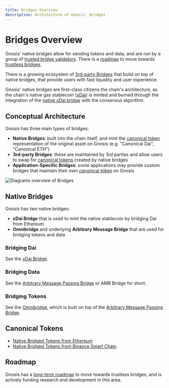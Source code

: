 ```yaml
---
title: Bridges Overview
description: Architecture of Gnosis' Bridges
---
```


# Bridges Overview

Gnosis' native bridges allow for sending tokens and data, and are run by a group of [trusted bridge validators](./tokenbridge/amb-bridge.md#bridge-validators). There is a [roadmap](./roadmap.md) to move towards [trustless bridges](./roadmap.md#trustless-bridges).

There is a growing ecosystem of [3rd-party Bridges](../user-guide/bridges.md) that build on top of native bridges, that provide users with fast liquidity and user experience.

Gnosis' native bridges are first-class citizens the chain's architecture, as the chain's native gas stablecoin ([xDai](../about/xdai-token.md)) is minted and burned through the integration of the [native xDai bridge](./tokenbridge/xdai-bridge.md) with the consensus algorithm.
## Conceptual Architecture

Gnosis has three main types of bridges: 

- **Native Bridges**: built into the chain itself, and mint the [canonical token](#canonical-tokens) representation of the original asset on Gnosis (e.g. "Canonical Dai", "Canonical ETH")
- **3rd-party Bridges**: these are maintained by 3rd parties and allow users to swap for [canonical tokens](#canonical-tokens) created by native bridges
- **Application-Specific Bridges**: some applications may provide custom bridges that maintain their own [canonical token](#canonical-tokens) on Gnosis

![Diagrams overview of Bridges](/img/bridges/diagrams/bridge-overview.svg)
## Native Bridges

Gnosis has two native bridges:

- **xDai Bridge** that is used to mint the native stablecoin by bridging Dai from Ethereum
- **Omnibridge** and underlying **Arbitrary Message Bridge** that are used for bridging tokens and data 

### Bridging Dai

See the [xDai Bridge](./tokenbridge/xdai-bridge.md). 
### Bridging Data

See the [Arbitrary Message Passing Bridge](./tokenbridge/amb-bridge.md) or AMB Bridge for short.
### Bridging Tokens

See the [Omnibridge](./tokenbridge/omnibridge.md), which is built on top of the [Arbitrary Message Passing Bridge](./tokenbridge/amb-bridge.md).

## Canonical Tokens

- [Native Bridged Tokens from Ethereum](https://blockscout.com/xdai/mainnet/bridged-tokens/eth)
- [Native Bridged Tokens from Binance Smart Chain](https://blockscout.com/xdai/mainnet/bridged-tokens/bsc)

## Roadmap

Gnosis has a [long-term roadmap](./roadmap.md) to move towards trustless bridges, and is actively funding research and development in this area.






